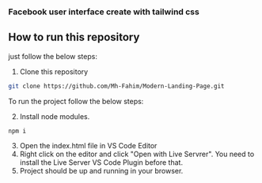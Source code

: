 <h3>Facebook user interface create with tailwind css</h3>

## How to run this repository

just follow the below steps:

1. Clone this repository

```sh
git clone https://github.com/Mh-Fahim/Modern-Landing-Page.git
```

To run the project follow the below steps:

2. Install node modules.

```sh
npm i
```

3. Open the index.html file in VS Code Editor
4. Right click on the editor and click "Open with Live Servrer". You need to install the Live Server VS Code Plugin before that.
5. Project should be up and running in your browser.
